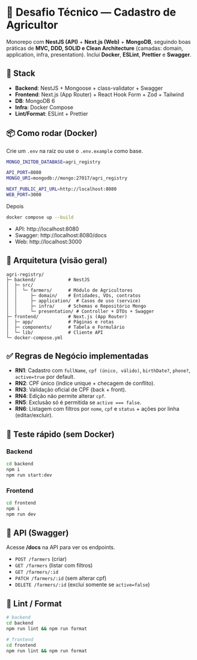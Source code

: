 # 🧪 Desafio Técnico — Cadastro de Agricultor

Monorepo com **NestJS (API)** + **Next.js (Web)** + **MongoDB**, seguindo boas práticas de **MVC, DDD, SOLID e Clean Architecture** (camadas: domain, application, infra, presentation).
Inclui **Docker**, **ESLint**, **Prettier** e **Swagger**.

## 🚀 Stack
- **Backend**: NestJS + Mongoose + class-validator + Swagger
- **Frontend**: Next.js (App Router) + React Hook Form + Zod + Tailwind
- **DB**: MongoDB 6
- **Infra**: Docker Compose
- **Lint/Format**: ESLint + Prettier

## 📦 Como rodar (Docker)
Crie um `.env` na raiz ou use o `.env.example` como base.

```bash
MONGO_INITDB_DATABASE=agri_registry

API_PORT=8080
MONGO_URI=mongodb://mongo:27017/agri_registry

NEXT_PUBLIC_API_URL=http://localhost:8080
WEB_PORT=3000
```
Depois

```bash
docker compose up --build
```

- API: http://localhost:8080
- Swagger: http://localhost:8080/docs
- Web: http://localhost:3000

## 🧱 Arquitetura (visão geral)
```
agri-registry/
├─ backend/            # NestJS
│  ├─ src/
│  │  └─ farmers/      # Módulo de Agricultores
│  │     ├─ domain/    # Entidades, VOs, contratos
│  │     ├─ application/  # Casos de uso (service)
│  │     ├─ infra/     # Schemas e Repositório Mongo
│  │     └─ presentation/ # Controller + DTOs + Swagger
├─ frontend/           # Next.js (App Router)
│  ├─ app/             # Páginas e rotas
│  ├─ components/      # Tabela e Formulário
│  └─ lib/             # Cliente API
└─ docker-compose.yml
```

## ✅ Regras de Negócio implementadas
- **RN1**: Cadastro com `fullName`, `cpf (único, válido)`, `birthDate?`, `phone?`, `active=true` por default.
- **RN2**: CPF único (índice unique + checagem de conflito).
- **RN3**: Validação oficial de CPF (back + front).
- **RN4**: Edição não permite alterar `cpf`.
- **RN5**: Exclusão só é permitida se `active === false`.
- **RN6**: Listagem com filtros por `nome`, `cpf` e `status` + ações por linha (editar/excluir).

## 🧪 Teste rápido (sem Docker)
### Backend
```bash
cd backend
npm i
npm run start:dev
```
### Frontend
```bash
cd frontend
npm i
npm run dev
```
## 📜 API (Swagger)
Acesse **/docs** na API para ver os endpoints.
- `POST /farmers` (criar)
- `GET /farmers` (listar com filtros)
- `GET /farmers/:id`
- `PATCH /farmers/:id` (sem alterar cpf)
- `DELETE /farmers/:id` (exclui somente se `active=false`)

## 🧹 Lint / Format
```bash
# backend
cd backend
npm run lint && npm run format
```
```bash
# frontend
cd frontend
npm run lint && npm run format
```
